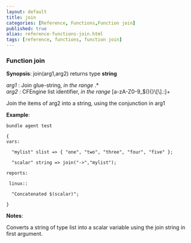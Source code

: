 ```yaml
---
layout: default
title: join
categories: [Reference, Functions,Function join]
published: true
alias: reference-functions-join.html
tags: [reference, functions, function join]
---
```


### Function join

**Synopsis**: join(arg1,arg2) returns type **string**

  
 *arg1* : Join glue-string, *in the range* .\*   
 *arg2* : CFEngine list identifier, *in the range*
[a-zA-Z0-9\_\$(){}\\[\\].:]+   

Join the items of arg2 into a string, using the conjunction in arg1

**Example**:  
   

```cf3
bundle agent test

{
vars:

  "mylist" slist => { "one", "two", "three", "four", "five" };

  "scalar" string => join("->","mylist");

reports:

 linux::

  "Concatenated $(scalar)";

}
```

**Notes**:  
   

Converts a string of type list into a scalar variable using the join
string in first argument.
